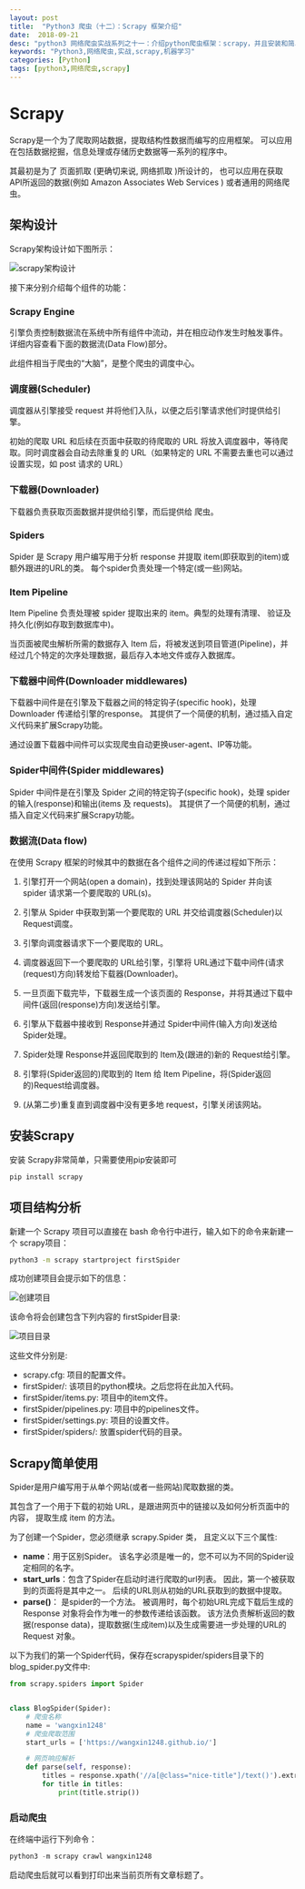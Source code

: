 ```yaml
---
layout: post
title:  "Python3 爬虫（十二）：Scrapy 框架介绍"
date:  2018-09-21
desc: "python3 网络爬虫实战系列之十一：介绍python爬虫框架：scrapy，并且安装和简单应用scrapy框架来进行爬虫爬取数据"
keywords: "Python3,网络爬虫,实战,scrapy,机器学习"
categories: [Python]
tags: [python3,网络爬虫,scrapy]
---
```

# Scrapy

Scrapy是一个为了爬取网站数据，提取结构性数据而编写的应用框架。 可以应用在包括数据挖掘，信息处理或存储历史数据等一系列的程序中。

其最初是为了 页面抓取 (更确切来说, 网络抓取 )所设计的， 也可以应用在获取API所返回的数据(例如 Amazon Associates Web Services ) 或者通用的网络爬虫。

## 架构设计

Scrapy架构设计如下图所示：

![scrapy架构设计](/assets/images/2018-09/05-framwork.jpg)

接下来分别介绍每个组件的功能：

### Scrapy Engine

引擎负责控制数据流在系统中所有组件中流动，并在相应动作发生时触发事件。 详细内容查看下面的数据流(Data Flow)部分。

此组件相当于爬虫的“大脑”，是整个爬虫的调度中心。

### 调度器(Scheduler)

调度器从引擎接受 request 并将他们入队，以便之后引擎请求他们时提供给引擎。

初始的爬取 URL 和后续在页面中获取的待爬取的 URL 将放入调度器中，等待爬取。同时调度器会自动去除重复的 URL（如果特定的 URL 不需要去重也可以通过设置实现，如 post 请求的 URL）

### 下载器(Downloader)

下载器负责获取页面数据并提供给引擎，而后提供给 爬虫。

### Spiders

Spider 是 Scrapy 用户编写用于分析 response 并提取 item(即获取到的item)或额外跟进的URL的类。 每个spider负责处理一个特定(或一些)网站。

### Item Pipeline

Item Pipeline 负责处理被 spider 提取出来的 item。典型的处理有清理、 验证及持久化(例如存取到数据库中)。

当页面被爬虫解析所需的数据存入 Item 后，将被发送到项目管道(Pipeline)，并经过几个特定的次序处理数据，最后存入本地文件或存入数据库。

### 下载器中间件(Downloader middlewares)

下载器中间件是在引擎及下载器之间的特定钩子(specific hook)，处理 Downloader 传递给引擎的response。 其提供了一个简便的机制，通过插入自定义代码来扩展Scrapy功能。

通过设置下载器中间件可以实现爬虫自动更换user-agent、IP等功能。

### Spider中间件(Spider middlewares)

Spider 中间件是在引擎及 Spider 之间的特定钩子(specific hook)，处理 spider的输入(response)和输出(items 及 requests)。 其提供了一个简便的机制，通过插入自定义代码来扩展Scrapy功能。

### 数据流(Data flow)

在使用 Scrapy 框架的时候其中的数据在各个组件之间的传递过程如下所示：

1. 引擎打开一个网站(open a domain)，找到处理该网站的 Spider 并向该 spider 请求第一个要爬取的 URL(s)。

2. 引擎从 Spider 中获取到第一个要爬取的 URL 并交给调度器(Scheduler)以 Request调度。

3. 引擎向调度器请求下一个要爬取的 URL。

4. 调度器返回下一个要爬取的 URL给引擎，引擎将 URL通过下载中间件(请求(request)方向)转发给下载器(Downloader)。

5. 一旦页面下载完毕，下载器生成一个该页面的 Response，并将其通过下载中间件(返回(response)方向)发送给引擎。

6. 引擎从下载器中接收到 Response并通过 Spider中间件(输入方向)发送给 Spider处理。

7. Spider处理 Response并返回爬取到的 Item及(跟进的)新的 Request给引擎。

8. 引擎将(Spider返回的)爬取到的 Item 给 Item Pipeline，将(Spider返回的)Request给调度器。

9. (从第二步)重复直到调度器中没有更多地 request，引擎关闭该网站。

## 安装Scrapy

安装 Scrapy非常简单，只需要使用pip安装即可

```bash
pip install scrapy
```

## 项目结构分析

新建一个 Scrapy 项目可以直接在 bash 命令行中进行，输入如下的命令来新建一个 scrapy项目：

```bash
python3 -m scrapy startproject firstSpider
```

成功创建项目会提示如下的信息：

![创建项目](/assets/images/2018-09/06-scrapyproject.png)

该命令将会创建包含下列内容的 firstSpider目录:

![项目目录](/assets/images/2018-09/07-scrapy-tree.png)

这些文件分别是:

* scrapy.cfg: 项目的配置文件。
* firstSpider/: 该项目的python模块。之后您将在此加入代码。
* firstSpider/items.py: 项目中的item文件。
* firstSpider/pipelines.py: 项目中的pipelines文件。
* firstSpider/settings.py: 项目的设置文件。
* firstSpider/spiders/: 放置spider代码的目录。

## Scrapy简单使用

Spider是用户编写用于从单个网站(或者一些网站)爬取数据的类。

其包含了一个用于下载的初始 URL，是跟进网页中的链接以及如何分析页面中的内容， 提取生成 item 的方法。

为了创建一个Spider，您必须继承 scrapy.Spider 类， 且定义以下三个属性:

* **name**：用于区别Spider。 该名字必须是唯一的，您不可以为不同的Spider设定相同的名字。
* **start_urls**：包含了Spider在启动时进行爬取的url列表。 因此，第一个被获取到的页面将是其中之一。 后续的URL则从初始的URL获取到的数据中提取。
* **parse()**： 是spider的一个方法。 被调用时，每个初始URL完成下载后生成的 Response 对象将会作为唯一的参数传递给该函数。 该方法负责解析返回的数据(response data)，提取数据(生成item)以及生成需要进一步处理的URL的 Request 对象。

以下为我们的第一个Spider代码，保存在scrapyspider/spiders目录下的blog_spider.py文件中:

```python
from scrapy.spiders import Spider


class BlogSpider(Spider):
    # 爬虫名称
    name = 'wangxin1248'
    # 爬虫爬取范围
    start_urls = ['https://wangxin1248.github.io/']

    # 网页响应解析
    def parse(self, response):
        titles = response.xpath('//a[@class="nice-title"]/text()').extract()
        for title in titles:
            print(title.strip())
```

### 启动爬虫

在终端中运行下列命令：

```python
python3 -m scrapy crawl wangxin1248
```

启动爬虫后就可以看到打印出来当前页所有文章标题了。